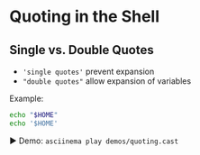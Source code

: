 # Quoting in the Shell

## Single vs. Double Quotes

- `'single quotes'` prevent expansion
- `"double quotes"` allow expansion of variables

Example:

```bash
echo "$HOME"
echo '$HOME'
```

▶️ Demo: `asciinema play demos/quoting.cast`
